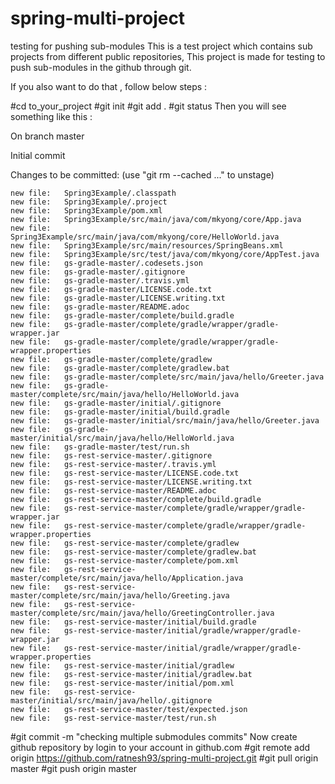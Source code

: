 # spring-multi-project
testing for pushing sub-modules
This is a test project which contains sub projects from different public repositories, This project is made for testing to push sub-modules in the github through git.

If you also want to do that , follow below steps :

#cd to_your_project
#git init
#git add .
#git status
Then you will see something like this :

On branch master

Initial commit

Changes to be committed:
  (use "git rm --cached <file>..." to unstage)

	new file:   Spring3Example/.classpath
	new file:   Spring3Example/.project
	new file:   Spring3Example/pom.xml
	new file:   Spring3Example/src/main/java/com/mkyong/core/App.java
	new file:   Spring3Example/src/main/java/com/mkyong/core/HelloWorld.java
	new file:   Spring3Example/src/main/resources/SpringBeans.xml
	new file:   Spring3Example/src/test/java/com/mkyong/core/AppTest.java
	new file:   gs-gradle-master/.codesets.json
	new file:   gs-gradle-master/.gitignore
	new file:   gs-gradle-master/.travis.yml
	new file:   gs-gradle-master/LICENSE.code.txt
	new file:   gs-gradle-master/LICENSE.writing.txt
	new file:   gs-gradle-master/README.adoc
	new file:   gs-gradle-master/complete/build.gradle
	new file:   gs-gradle-master/complete/gradle/wrapper/gradle-wrapper.jar
	new file:   gs-gradle-master/complete/gradle/wrapper/gradle-wrapper.properties
	new file:   gs-gradle-master/complete/gradlew
	new file:   gs-gradle-master/complete/gradlew.bat
	new file:   gs-gradle-master/complete/src/main/java/hello/Greeter.java
	new file:   gs-gradle-master/complete/src/main/java/hello/HelloWorld.java
	new file:   gs-gradle-master/initial/.gitignore
	new file:   gs-gradle-master/initial/build.gradle
	new file:   gs-gradle-master/initial/src/main/java/hello/Greeter.java
	new file:   gs-gradle-master/initial/src/main/java/hello/HelloWorld.java
	new file:   gs-gradle-master/test/run.sh
	new file:   gs-rest-service-master/.gitignore
	new file:   gs-rest-service-master/.travis.yml
	new file:   gs-rest-service-master/LICENSE.code.txt
	new file:   gs-rest-service-master/LICENSE.writing.txt
	new file:   gs-rest-service-master/README.adoc
	new file:   gs-rest-service-master/complete/build.gradle
	new file:   gs-rest-service-master/complete/gradle/wrapper/gradle-wrapper.jar
	new file:   gs-rest-service-master/complete/gradle/wrapper/gradle-wrapper.properties
	new file:   gs-rest-service-master/complete/gradlew
	new file:   gs-rest-service-master/complete/gradlew.bat
	new file:   gs-rest-service-master/complete/pom.xml
	new file:   gs-rest-service-master/complete/src/main/java/hello/Application.java
	new file:   gs-rest-service-master/complete/src/main/java/hello/Greeting.java
	new file:   gs-rest-service-master/complete/src/main/java/hello/GreetingController.java
	new file:   gs-rest-service-master/initial/build.gradle
	new file:   gs-rest-service-master/initial/gradle/wrapper/gradle-wrapper.jar
	new file:   gs-rest-service-master/initial/gradle/wrapper/gradle-wrapper.properties
	new file:   gs-rest-service-master/initial/gradlew
	new file:   gs-rest-service-master/initial/gradlew.bat
	new file:   gs-rest-service-master/initial/pom.xml
	new file:   gs-rest-service-master/initial/src/main/java/hello/.gitignore
	new file:   gs-rest-service-master/test/expected.json
	new file:   gs-rest-service-master/test/run.sh


#git commit -m "checking multiple submodules commits"
Now create github repository by login to your account in github.com
#git remote add origin https://github.com/ratnesh93/spring-multi-project.git
#git pull origin master
#git push origin master
